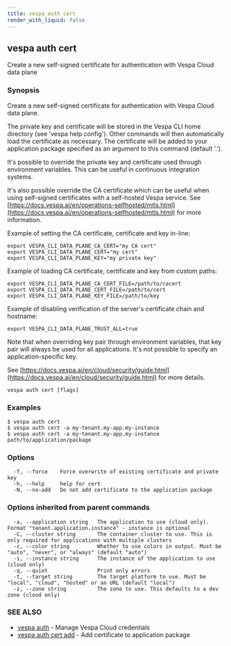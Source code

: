 ```yaml
---
title: vespa auth cert
render_with_liquid: false
---
```


## vespa auth cert

Create a new self-signed certificate for authentication with Vespa Cloud data plane

### Synopsis

Create a new self-signed certificate for authentication with Vespa Cloud data plane.

The private key and certificate will be stored in the Vespa CLI home directory
(see 'vespa help config'). Other commands will then automatically load the
certificate as necessary. The certificate will be added to your application
package specified as an argument to this command (default '.').

It's possible to override the private key and certificate used through
environment variables. This can be useful in continuous integration systems.

It's also possible override the CA certificate which can be useful when using
self-signed certificates with a self-hosted Vespa service.
See [https://docs.vespa.ai/en/operations-selfhosted/mtls.html](https://docs.vespa.ai/en/operations-selfhosted/mtls.html) for more
information.

Example of setting the CA certificate, certificate and key in-line:

    export VESPA_CLI_DATA_PLANE_CA_CERT="my CA cert"
    export VESPA_CLI_DATA_PLANE_CERT="my cert"
    export VESPA_CLI_DATA_PLANE_KEY="my private key"

Example of loading CA certificate, certificate and key from custom paths:

    export VESPA_CLI_DATA_PLANE_CA_CERT_FILE=/path/to/cacert
    export VESPA_CLI_DATA_PLANE_CERT_FILE=/path/to/cert
    export VESPA_CLI_DATA_PLANE_KEY_FILE=/path/to/key

Example of disabling verification of the server's certificate chain and
hostname:

    export VESPA_CLI_DATA_PLANE_TRUST_ALL=true

Note that when overriding key pair through environment variables, that key pair
will always be used for all applications. It's not possible to specify an
application-specific key.

See [https://docs.vespa.ai/en/cloud/security/guide.html](https://docs.vespa.ai/en/cloud/security/guide.html) for more details.

```
vespa auth cert [flags]
```

### Examples

```
$ vespa auth cert
$ vespa auth cert -a my-tenant.my-app.my-instance
$ vespa auth cert -a my-tenant.my-app.my-instance path/to/application/package
```

### Options

```
  -f, --force    Force overwrite of existing certificate and private key
  -h, --help     help for cert
  -N, --no-add   Do not add certificate to the application package
```

### Options inherited from parent commands

```
  -a, --application string   The application to use (cloud only). Format "tenant.application.instance" - instance is optional
  -C, --cluster string       The container cluster to use. This is only required for applications with multiple clusters
  -c, --color string         Whether to use colors in output. Must be "auto", "never", or "always" (default "auto")
  -i, --instance string      The instance of the application to use (cloud only)
  -q, --quiet                Print only errors
  -t, --target string        The target platform to use. Must be "local", "cloud", "hosted" or an URL (default "local")
  -z, --zone string          The zone to use. This defaults to a dev zone (cloud only)
```

### SEE ALSO

* [vespa auth](vespa_auth.html)	 - Manage Vespa Cloud credentials
* [vespa auth cert add](vespa_auth_cert_add.html)	 - Add certificate to application package


